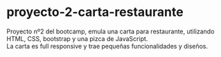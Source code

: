 # proyecto-2-carta-restaurante
Proyecto nº2 del bootcamp, emula una carta para restaurante, utilizando HTML, CSS, bootstrap y una pizca de JavaScript.  
La carta es full responsive y trae pequeñas funcionalidades y diseños.

